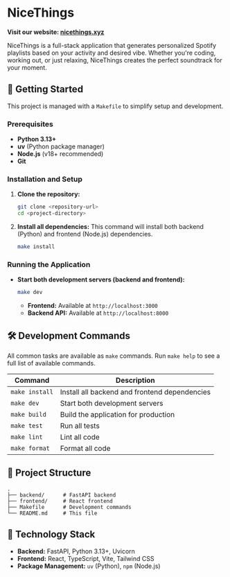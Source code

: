 # NiceThings

**Visit our website: [nicethings.xyz](https://nicethings.wtf)**

NiceThings is a full-stack application that generates personalized Spotify playlists based on your activity and desired vibe. Whether you're coding, working out, or just relaxing, NiceThings creates the perfect soundtrack for your moment.

## 🚀 Getting Started

This project is managed with a `Makefile` to simplify setup and development.

### Prerequisites

- **Python 3.13+**
- **uv** (Python package manager)
- **Node.js** (v18+ recommended)
- **Git**

### Installation and Setup

1.  **Clone the repository:**
    ```bash
    git clone <repository-url>
    cd <project-directory>
    ```

2.  **Install all dependencies:**
    This command will install both backend (Python) and frontend (Node.js) dependencies.
    ```bash
    make install
    ```

### Running the Application

-   **Start both development servers (backend and frontend):**
    ```bash
    make dev
    ```
    -   **Frontend:** Available at `http://localhost:3000`
    -   **Backend API:** Available at `http://localhost:8000`

## 🛠️ Development Commands

All common tasks are available as `make` commands. Run `make help` to see a full list of available commands.

| Command         | Description                                     |
| --------------- | ----------------------------------------------- |
| `make install`  | Install all backend and frontend dependencies   |
| `make dev`      | Start both development servers                  |
| `make build`    | Build the application for production            |
| `make test`     | Run all tests                                   |
| `make lint`     | Lint all code                                   |
| `make format`   | Format all code                                 |

## 📁 Project Structure

```
.
├── backend/      # FastAPI backend
├── frontend/     # React frontend
├── Makefile      # Development commands
└── README.md     # This file
```

## 🔧 Technology Stack

-   **Backend:** FastAPI, Python 3.13+, Uvicorn
-   **Frontend:** React, TypeScript, Vite, Tailwind CSS
-   **Package Management:** `uv` (Python), `npm` (Node.js)
